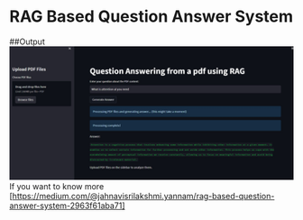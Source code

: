 # RAG Based Question Answer System
##Output 
![Alt text](output.jpg?raw=true "Title")
If you want to know more [https://medium.com/@jahnavisrilakshmi.yannam/rag-based-question-answer-system-2963f61aba71]